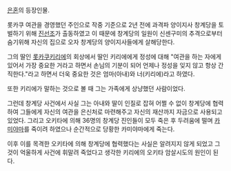[은혼](%EC%9D%80%ED%98%BC.md)의 등장인물.

롯카쿠 여관을 경영했던 주인으로 작중 기준으로 2년 전에 과격파 양이지사 창계당을 토벌하기 위해
[진선조](%EC%A7%84%EC%84%A0%EC%A1%B0.md)가 출동하였고 이 때문에 창계당의 일원이 신센구미의 추격으로부터
숨기위해 자신의 집으로 오자 창계당의 양이지사들에게 살해당한다.

그의 딸인 [롯카쿠키리에](%EB%A1%AF%EC%B9%B4%EC%BF%A0%20%ED%82%A4%EB%A6%AC%EC%97%90.md)의 회상에서 딸인
키리에에게 정성에 대해 "여관을 하는 자에게 있어서 가장 중요한 거라고 하면서 손님의 기분이 되어 언제나 정성을 잊지 않고 항상
간직한다."라고 하면서 더욱 중요한 것은 엄마(아내)와 너(키리에)라고 하였다.

또한 키리에가 말하는 것으로 볼 때 그는 가족에게 상냥했던 사람이었다.  

그런데 창계당 사건에서 사실 그는 아내와 딸이 인질로 잡혀 어쩔 수 없이 창계당에 협력하여 그들에게 자신의 여관을 은신처로 마련해주고 자신의
재산까지 자금으로 사용되고 있었다. 그리고 오키타에 의해 36명의 창계당 진인들이 모두 죽은 후 두려움에 떨며
[카미야마](%EC%B9%B4%EB%AF%B8%EC%95%BC%EB%A7%88.md)를 죽이려 하였으나 순간적으로 당황한 카미야마에게
죽는다.

이후 이를 목격한 오키타에 의해 창계당에 협력했다는 사실은 알려지지 않게 되었고 그것이 억울하게 사건에 휘말려 죽었다고 생각한 키리에의
오키타 암살시도의 원인이 된다.  

